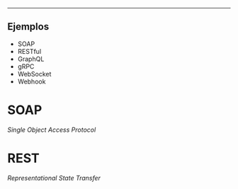 

---

## Ejemplos
- SOAP
- RESTful
- GraphQL
- gRPC
- WebSocket
- Webhook

# SOAP
*Single Object Access Protocol*

# REST
*Representational State Transfer*

